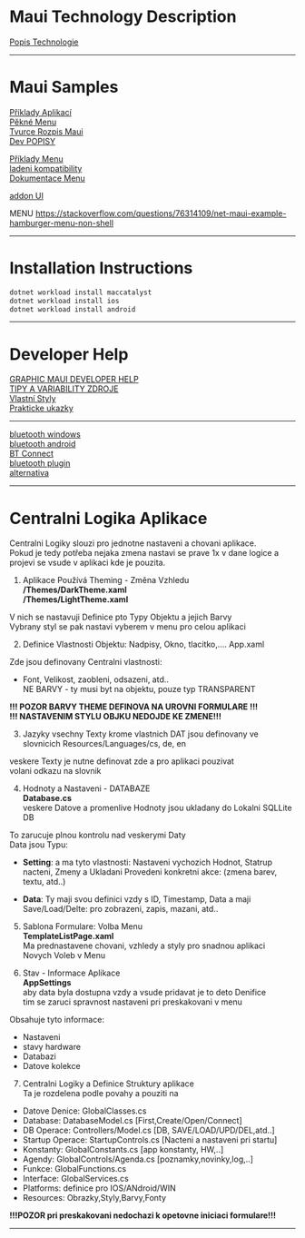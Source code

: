 ﻿
# Maui Technology Description    

[Popis Technologie](https://learn.microsoft.com/en-us/dotnet/maui/user-interface/menu-bar?view=net-maui-8.0)     

---    

# Maui Samples   
[Příklady Aplikací](https://github.com/dotnet/maui-samples/tree/main/8.0/Fundamentals/Shell)  
[Pěkné Menu](https://user-images.githubusercontent.com/5375137/165635140-8e10db78-94a6-490c-bc85-dc87dc1e1b7d.png)   
[Tvurce Rozpis Maui](https://github.com/dotnet/maui/tree/1b05e12bed02bdcfdfe1d705fde83237da22b5c6/src/Controls/samples/Controls.Sample/wwwroot)   
[Dev POPISY](https://learn.microsoft.com/en-us/dotnet/maui/user-interface/controls/tableview?view=net-maui-8.0)    

[Příklady Menu](https://github.com/dotnet/maui-samples/blob/main/8.0/Fundamentals/Shell/Xaminals/AppShell.xaml)  
[ladeni kompatibility](https://github.com/dotnet/maui-samples/blob/main/Upgrading/CustomRenderer/MultiProject/Entry/Android/MyEntryRenderer.cs)   
[Dokumentace Menu](https://learn.microsoft.com/en-us/dotnet/maui/fundamentals/shell/flyout?view=net-maui-8.0)   


[addon UI](https://enisn-projects.io/docs/en/uranium/latest/Getting-Started#themes-available)   

MENU https://stackoverflow.com/questions/76314109/net-maui-example-hamburger-menu-non-shell

---    

# Installation Instructions

```bash  
dotnet workload install maccatalyst  
dotnet workload install ios   
dotnet workload install android   
``` 

---    

# Developer Help

[GRAPHIC MAUI DEVELOPER HELP](https://learn.microsoft.com/en-us/dotnet/maui/fundamentals/shell/pages?view=net-maui-8.0)   
[TIPY A VARIABILITY ZDROJE](https://github.com/jsuarezruiz/awesome-dotnet-maui?tab=readme-ov-file#samples)    
[Vlastní Styly](https://learn.microsoft.com/en-us/dotnet/maui/user-interface/styles/css?view=net-maui-7.0)   
[Prakticke ukazky](https://vladislavantonyuk.github.io/articles/Setting-a-cursor-for-.NET-MAUI-VisualElement/#google_vignette)   


---    

[bluetooth windows](https://learn.microsoft.com/en-us/answers/questions/1314706/how-to-check-system-bluetooth-is-on-off-(platform))    
[bluetooth android](https://stackoverflow.com/questions/76858093/how-to-activate-deactivate-bluetooth-in-net-maui)   
[BT Connect](https://www.c-sharpcorner.com/article/implementation-of-the-bluetooth-connectivity-using-net-maui/)  
[bluetooth plugin](https://github.com/dotnet-bluetooth-le/dotnet-bluetooth-le)   
[alternativa](https://github.com/inthehand/32feet)    


---   

# Centralni Logika Aplikace   
Centralni Logiky slouzi pro jednotne nastaveni a chovani aplikace.   
Pokud je tedy potřeba nejaka zmena nastavi se prave 1x 
v dane logice a projevi se vsude v aplikaci kde je pouzita.   

1. Aplikace Používá Theming  - Změna Vzhledu   
 **/Themes/DarkTheme.xaml**   
 **/Themes/LightTheme.xaml** 

V nich se nastavuji Definice pto Typy Objektu a jejich Barvy   
Vybrany styl se pak nastavi vyberem v menu pro celou aplikaci     

2) Definice Vlastnosti Objektu: Nadpisy, Okno, tlacitko,....
  App.xaml   
 
 Zde jsou definovany Centralni vlastnosti: 
- Font, Velikost, zaobleni, odsazeni,  atd..  
  NE BARVY - ty musi byt na objektu, pouze typ TRANSPARENT    

**!!! POZOR BARVY THEME DEFINOVA NA UROVNI FORMULARE !!!**   
**!!! NASTAVENIM STYLU OBJKU NEDOJDE KE ZMENE!!!**  

3) Jazyky vsechny Texty krome vlastnich DAT jsou definovany ve slovnicich
  Resources/Languages/cs, de, en

veskere Texty je nutne definovat zde a pro aplikaci pouzivat    
volani odkazu na slovnik    

4) Hodnoty a Nastaveni - DATABAZE  
   **Database.cs**   
 veskere Datove a promenlive Hodnoty jsou ukladany do Lokalni SQLLite DB   

To zarucuje plnou kontrolu nad veskerymi Daty    
Data jsou Typu:   
-  **Setting**: a ma tyto vlastnosti:
   Nastaveni vychozich Hodnot, Statrup nacteni, Zmeny a Ukladani
   Provedeni konkretni akce: (zmena barev, textu, atd..)   

-  **Data**: Ty maji svou definici vzdy s ID, Timestamp, Data
   a maji Save/Load/Delte: pro zobrazeni, zapis, mazani, atd..


5) Sablona Formulare: Volba Menu   
   **TemplateListPage.xaml**   
Ma prednastavene chovani, vzhledy a styly pro snadnou aplikaci    
Novych Voleb v Menu    


6) Stav - Informace Aplikace    
   **AppSettings**   
aby data byla dostupna vzdy a vsude pridavat je to deto Denifice    
tim se zaruci spravnost nastaveni pri preskakovani v menu
   
Obsahuje tyto informace:  
-  Nastaveni
-  stavy hardware
-  Databazi
-  Datove kolekce

7) Centralni Logiky a Definice Struktury aplikace  
Ta je rozdelena podle povahy a pouziti na

-  Datove Denice: GlobalClasses.cs   
-  Database: DatabaseModel.cs  [First,Create/Open/Connect] 
-  DB Operace: Controllers/Model.cs [DB, SAVE/LOAD/UPD/DEL,atd..]
-  Startup Operace: StartupControls.cs [Nacteni a nastaveni pri startu]  
-  Konstanty:  GlobalConstants.cs [app konstanty, HW,..]  
-  Agendy: GlobalControls/Agenda.cs [poznamky,novinky,log,..]   
-  Funkce: GlobalFunctions.cs   
-  Interface:  GlobalServices.cs
-  Platforms: definice pro IOS/ANdroid/WIN  
-  Resources: Obrazky,Styly,Barvy,Fonty  


**!!!POZOR pri preskakovani nedochazi k opetovne iniciaci formulare!!!**   

---    
  
